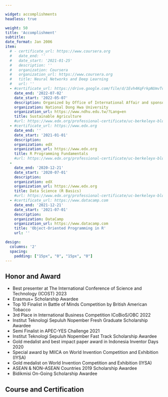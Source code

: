 ```yaml
---

widget: accomplishments
headless: true

weight: 50
title: 'Accomplishment'
subtitle:
date_format: Jan 2006
item:
  # - certificate_url: https://www.coursera.org
  #   date_end: ''
  #   date_start: '2021-01-25'
  #   description: ''
  #   organization: Coursera
  #   organization_url: https://www.coursera.org
  #   title: Neural Networks and Deep Learning
  #   url: ''
  - #certificate_url: https://drive.google.com/file/d/1Evh4KqFrkpNUmvTdvgjQ5mjl35azRzKO/view
    date_end: '2022-07-02'
    date_start: '2022-05-07'
    description: Organized by Office of International Affair and sponsored by the Ministry of Education Taiwan
    organization: National Dong Hwa University 
    organization_url: https://www.ndhu.edu.tw/?Lang=en
    title: Sustainable Agriculture
    #url: https://www.edx.org/professional-certificate/uc-berkeleyx-blockchain-fundamentals
  - #certificate_url: https://www.edx.org
    date_end: ''
    date_start: '2021-01-01'
    description: 
    organization: edX
    organization_url: https://www.edx.org
    title: R Programming Fundamentals
    #url: https://www.edx.org/professional-certificate/uc-berkeleyx-blockchain-fundamentals
  - 
    date_end: '2020-12-21'
    date_start: '2020-07-01'
    description: 
    organization: edX
    organization_url: https://www.edx.org
    title: Data Science (R Basics)
    #url: https://www.edx.org/professional-certificate/uc-berkeleyx-blockchain-fundamentals
  - #certificate_url: https://www.datacamp.com
    date_end: '2021-12-21'
    date_start: '2021-07-01'
    description: 
    organization: DataCamp
    organization_url: https://www.datacamp.com
    title: 'Object-Oriented Programming in R'
    url: ''

design:
  columns: '2'
  spacing:
    padding: ["15px", "0", "15px", "0"]
---
```

## **Honor and Award**
* Best presenter at The International Conference of Science and Technology (ICOST) 2023
* Erasmus+ Scholarship Awardee
* Top 10 Finalist in Battle of Minds Competition by British American Tobacco
* 3rd Place in International Business Competition ICoBioS/OBC 2022
* Institut Teknologi Sepuluh Nopember Fresh Graduate Scholarship Awardee
* Semi Finalist in APEC-YES Challenge 2021
* Institut Teknologi Sepuluh Nopember Fast Track Scholarship Awardee
* Gold medalist and best impact paper award in Indonesia Inventor Days 2020
* Special award by MIICA on World Invention Competition and Exhibition (IYSA)
* Gold medalist on World Invention Competition and Exhibition (IYSA)
* ASEAN & NON–ASEAN Countries 2019 Scholarship Awardee
* Bidikmisi On-Going Scholarship Awardee

## **Course and Certification**